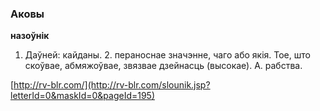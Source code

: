 ### Аковы
**назоўнік**

1. Даўней: кайданы. 2. пераноснае значэнне, чаго або якія. Тое, што скоўвае, абмяжоўвае, звязвае дзейнасць (высокае). А. рабства.

<a rel="author">[http://rv-blr.com/](http://rv-blr.com/slounik.jsp?letterId=0&maskId=0&pageId=195)</a>

